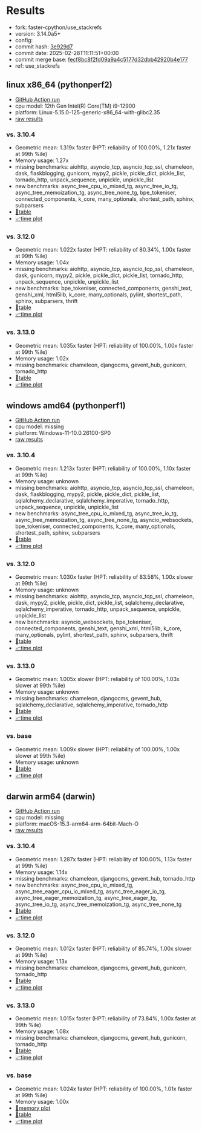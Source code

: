 # Results

- fork: faster-cpython/use_stackrefs
- version: 3.14.0a5+
- config: 
- commit hash: [3e929d7](https://github.com/faster%2dcpython/cpython/commit/3e929d7)
- commit date: 2025-02-28T11:11:51+00:00
- commit merge base: [fecf8bc8f2fd09a9a4c5177d32dbb42920b4e177](https://github.com/python/cpython/commit/fecf8bc8f2fd09a9a4c5177d32dbb42920b4e177)
- ref: use_stackrefs

## linux x86_64 (pythonperf2)

- [GitHub Action run](https://github.com/faster-cpython/benchmarking/actions/runs/13587420104)
- cpu model: 12th Gen Intel(R) Core(TM) i9-12900
- platform: Linux-5.15.0-125-generic-x86_64-with-glibc2.35
- [raw results](bm-20250228-pythonperf2-x86_64-faster%252dcpython-use_stackrefs-3.14.0a5%2B-3e929d7.json)

### vs. 3.10.4

- Geometric mean: 1.319x faster (HPT: reliability of 100.00%, 1.21x faster at 99th %ile)
- Memory usage: 1.27x
- missing benchmarks: aiohttp, asyncio_tcp, asyncio_tcp_ssl, chameleon, dask, flaskblogging, gunicorn, mypy2, pickle, pickle_dict, pickle_list, tornado_http, unpack_sequence, unpickle, unpickle_list
- new benchmarks: async_tree_cpu_io_mixed_tg, async_tree_io_tg, async_tree_memoization_tg, async_tree_none_tg, bpe_tokeniser, connected_components, k_core, many_optionals, shortest_path, sphinx, subparsers
- [📄table](bm-20250228-pythonperf2-x86_64-faster%252dcpython-use_stackrefs-3.14.0a5%2B-3e929d7-vs-3.10.4.md)
- [📈time plot](bm-20250228-pythonperf2-x86_64-faster%252dcpython-use_stackrefs-3.14.0a5%2B-3e929d7-vs-3.10.4.svg)

### vs. 3.12.0

- Geometric mean: 1.022x faster (HPT: reliability of 80.34%, 1.00x faster at 99th %ile)
- Memory usage: 1.04x
- missing benchmarks: aiohttp, asyncio_tcp, asyncio_tcp_ssl, chameleon, dask, gunicorn, mypy2, pickle, pickle_dict, pickle_list, tornado_http, unpack_sequence, unpickle, unpickle_list
- new benchmarks: bpe_tokeniser, connected_components, genshi_text, genshi_xml, html5lib, k_core, many_optionals, pylint, shortest_path, sphinx, subparsers, thrift
- [📄table](bm-20250228-pythonperf2-x86_64-faster%252dcpython-use_stackrefs-3.14.0a5%2B-3e929d7-vs-3.12.0.md)
- [📈time plot](bm-20250228-pythonperf2-x86_64-faster%252dcpython-use_stackrefs-3.14.0a5%2B-3e929d7-vs-3.12.0.svg)

### vs. 3.13.0

- Geometric mean: 1.035x faster (HPT: reliability of 100.00%, 1.00x faster at 99th %ile)
- Memory usage: 1.02x
- missing benchmarks: chameleon, djangocms, gevent_hub, gunicorn, tornado_http
- [📄table](bm-20250228-pythonperf2-x86_64-faster%252dcpython-use_stackrefs-3.14.0a5%2B-3e929d7-vs-3.13.0.md)
- [📈time plot](bm-20250228-pythonperf2-x86_64-faster%252dcpython-use_stackrefs-3.14.0a5%2B-3e929d7-vs-3.13.0.svg)

## windows amd64 (pythonperf1)

- [GitHub Action run](https://github.com/faster-cpython/benchmarking/actions/runs/13587426108)
- cpu model: missing
- platform: Windows-11-10.0.26100-SP0
- [raw results](bm-20250228-pythonperf1-amd64-faster%252dcpython-use_stackrefs-3.14.0a5%2B-3e929d7.json)

### vs. 3.10.4

- Geometric mean: 1.213x faster (HPT: reliability of 100.00%, 1.10x faster at 99th %ile)
- Memory usage: unknown
- missing benchmarks: aiohttp, asyncio_tcp, asyncio_tcp_ssl, chameleon, dask, flaskblogging, mypy2, pickle, pickle_dict, pickle_list, sqlalchemy_declarative, sqlalchemy_imperative, tornado_http, unpack_sequence, unpickle, unpickle_list
- new benchmarks: async_tree_cpu_io_mixed_tg, async_tree_io_tg, async_tree_memoization_tg, async_tree_none_tg, asyncio_websockets, bpe_tokeniser, connected_components, k_core, many_optionals, shortest_path, sphinx, subparsers
- [📄table](bm-20250228-pythonperf1-amd64-faster%252dcpython-use_stackrefs-3.14.0a5%2B-3e929d7-vs-3.10.4.md)
- [📈time plot](bm-20250228-pythonperf1-amd64-faster%252dcpython-use_stackrefs-3.14.0a5%2B-3e929d7-vs-3.10.4.svg)

### vs. 3.12.0

- Geometric mean: 1.030x faster (HPT: reliability of 83.58%, 1.00x slower at 99th %ile)
- Memory usage: unknown
- missing benchmarks: aiohttp, asyncio_tcp, asyncio_tcp_ssl, chameleon, dask, mypy2, pickle, pickle_dict, pickle_list, sqlalchemy_declarative, sqlalchemy_imperative, tornado_http, unpack_sequence, unpickle, unpickle_list
- new benchmarks: asyncio_websockets, bpe_tokeniser, connected_components, genshi_text, genshi_xml, html5lib, k_core, many_optionals, pylint, shortest_path, sphinx, subparsers, thrift
- [📄table](bm-20250228-pythonperf1-amd64-faster%252dcpython-use_stackrefs-3.14.0a5%2B-3e929d7-vs-3.12.0.md)
- [📈time plot](bm-20250228-pythonperf1-amd64-faster%252dcpython-use_stackrefs-3.14.0a5%2B-3e929d7-vs-3.12.0.svg)

### vs. 3.13.0

- Geometric mean: 1.005x slower (HPT: reliability of 100.00%, 1.03x slower at 99th %ile)
- Memory usage: unknown
- missing benchmarks: chameleon, djangocms, gevent_hub, sqlalchemy_declarative, sqlalchemy_imperative, tornado_http
- [📄table](bm-20250228-pythonperf1-amd64-faster%252dcpython-use_stackrefs-3.14.0a5%2B-3e929d7-vs-3.13.0.md)
- [📈time plot](bm-20250228-pythonperf1-amd64-faster%252dcpython-use_stackrefs-3.14.0a5%2B-3e929d7-vs-3.13.0.svg)

### vs. base

- Geometric mean: 1.009x slower (HPT: reliability of 100.00%, 1.00x slower at 99th %ile)
- Memory usage: unknown
- [📄table](bm-20250228-pythonperf1-amd64-faster%252dcpython-use_stackrefs-3.14.0a5%2B-3e929d7-vs-base.md)
- [📈time plot](bm-20250228-pythonperf1-amd64-faster%252dcpython-use_stackrefs-3.14.0a5%2B-3e929d7-vs-base.svg)

## darwin arm64 (darwin)

- [GitHub Action run](https://github.com/faster-cpython/benchmarking/actions/runs/13587429778)
- cpu model: missing
- platform: macOS-15.3-arm64-arm-64bit-Mach-O
- [raw results](bm-20250228-darwin-arm64-faster%252dcpython-use_stackrefs-3.14.0a5%2B-3e929d7.json)

### vs. 3.10.4

- Geometric mean: 1.287x faster (HPT: reliability of 100.00%, 1.13x faster at 99th %ile)
- Memory usage: 1.14x
- missing benchmarks: chameleon, djangocms, gevent_hub, tornado_http
- new benchmarks: async_tree_cpu_io_mixed_tg, async_tree_eager_cpu_io_mixed_tg, async_tree_eager_io_tg, async_tree_eager_memoization_tg, async_tree_eager_tg, async_tree_io_tg, async_tree_memoization_tg, async_tree_none_tg
- [📄table](bm-20250228-darwin-arm64-faster%252dcpython-use_stackrefs-3.14.0a5%2B-3e929d7-vs-3.10.4.md)
- [📈time plot](bm-20250228-darwin-arm64-faster%252dcpython-use_stackrefs-3.14.0a5%2B-3e929d7-vs-3.10.4.svg)

### vs. 3.12.0

- Geometric mean: 1.012x faster (HPT: reliability of 85.74%, 1.00x slower at 99th %ile)
- Memory usage: 1.13x
- missing benchmarks: chameleon, djangocms, gevent_hub, gunicorn, tornado_http
- [📄table](bm-20250228-darwin-arm64-faster%252dcpython-use_stackrefs-3.14.0a5%2B-3e929d7-vs-3.12.0.md)
- [📈time plot](bm-20250228-darwin-arm64-faster%252dcpython-use_stackrefs-3.14.0a5%2B-3e929d7-vs-3.12.0.svg)

### vs. 3.13.0

- Geometric mean: 1.015x faster (HPT: reliability of 73.84%, 1.00x faster at 99th %ile)
- Memory usage: 1.08x
- missing benchmarks: chameleon, djangocms, gevent_hub, gunicorn, tornado_http
- [📄table](bm-20250228-darwin-arm64-faster%252dcpython-use_stackrefs-3.14.0a5%2B-3e929d7-vs-3.13.0.md)
- [📈time plot](bm-20250228-darwin-arm64-faster%252dcpython-use_stackrefs-3.14.0a5%2B-3e929d7-vs-3.13.0.svg)

### vs. base

- Geometric mean: 1.024x faster (HPT: reliability of 100.00%, 1.01x faster at 99th %ile)
- Memory usage: 1.00x
- [🧠memory plot](bm-20250228-darwin-arm64-faster%252dcpython-use_stackrefs-3.14.0a5%2B-3e929d7-vs-base-mem.svg)
- [📄table](bm-20250228-darwin-arm64-faster%252dcpython-use_stackrefs-3.14.0a5%2B-3e929d7-vs-base.md)
- [📈time plot](bm-20250228-darwin-arm64-faster%252dcpython-use_stackrefs-3.14.0a5%2B-3e929d7-vs-base.svg)

